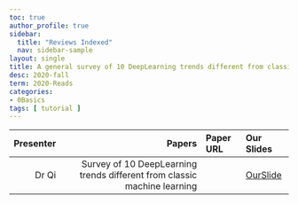 ```yaml
---
toc: true
author_profile: true
sidebar:
  title: "Reviews Indexed"
  nav: sidebar-sample
layout: single
title: A general survey of 10 DeepLearning trends different from classic machine learning
desc: 2020-fall  
term: 2020-Reads
categories:
- 0Basics
tags: [ tutorial ]
---
```




| Presenter | Papers | Paper URL| Our Slides | 
| -----: | -------------------------------: | :----- | :----- | 
| Dr Qi | Survey of 10 DeepLearning trends different from classic machine learning  |  | [OurSlide]({{site.baseurl}}/talks2020/2020-10-deepNNSurvey.pdf)  |

